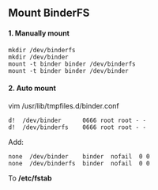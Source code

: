 ## Mount BinderFS

#### 1. Manually mount

```
mkdir /dev/binderfs
mkdir /dev/binder
mount -t binder binder /dev/binderfs
mount -t binder binder /dev/binder
```

#### 2. Auto mount

vim /usr/lib/tmpfiles.d/binder.conf 

```
d!  /dev/binder      0666 root root - -
d!  /dev/binderfs    0666 root root - -
```

Add:

```
none  /dev/binder    binder  nofail  0 0
none  /dev/binderfs  binder  nofail  0 0
```

To **/etc/fstab**
